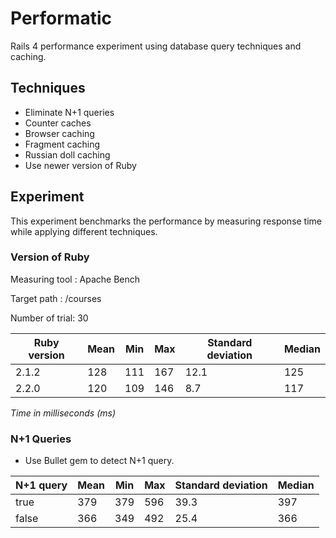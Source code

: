 # Performatic

Rails 4 performance experiment using database query techniques and caching.


## Techniques

* Eliminate N+1 queries
* Counter caches
* Browser caching
* Fragment caching
* Russian doll caching
* Use newer version of Ruby


## Experiment

This experiment benchmarks the performance by measuring response time while applying different techniques.

### Version of Ruby

Measuring tool : Apache Bench

Target path    : /courses

Number of trial: 30

| Ruby version   | Mean   | Min | Max | Standard deviation | Median |
|----------------|--------|-----|-----|------|--------|
|2.1.2           | 128    | 111 | 167 | 12.1 | 125 |
|2.2.0           | 120    | 109 | 146 | 8.7  | 117 |


*Time in milliseconds (ms)*

### N+1 Queries

* Use Bullet gem to detect N+1 query.

| N+1 query | Mean   | Min | Max | Standard deviation | Median |
|-----------|--------|-----|-----|------|--------|
| true      | 379    | 379 | 596 | 39.3 | 397 |
| false     | 366    | 349 | 492 | 25.4 | 366 |
